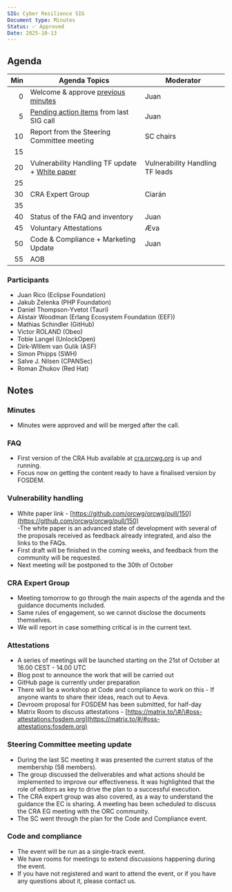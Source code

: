 ```yaml
---
SIG: Cyber Resilience SIG
Document type: Minutes
Status: ✅ Approved
Date: 2025-10-13
---
```


##  Agenda


| Min | Agenda Topics | Moderator |
| --: | ----- | --- |
|   0 | Welcome & approve [previous minutes](https://github.com/orcwg/orcwg/pull/188) | Juan |
|   5 | [Pending action items](#pending-action-items) from last SIG call |  Juan |
|  10 | Report from the Steering Committee meeting | SC chairs |
|  15 | 
|  20 | Vulnerability Handling TF update +  [White paper](https://github.com/orcwg/orcwg/pull/150)  | Vulnerability Handling TF leads |
|  25 | 
|  30 | CRA Expert Group | Ciarán |
|  35 | 
|  40 | Status of the FAQ and inventory | Juan |
|  45 | Voluntary Attestations | Æva| 
|  50 | Code & Compliance + Marketing Update | Juan |
|  55 | AOB | |

### Participants

- Juan Rico (Eclipse Foundation)  
- Jakub Zelenka (PHP Foundation)  
- Daniel Thompson-Yvetot (Tauri)  
- Alistair Woodman (Erlang Ecosystem Foundation (EEF))  
- Mathias Schindler (GitHub)  
- Victor ROLAND (Obeo)  
- Tobie Langel (UnlockOpen)  
- Dirk-WIllem van Gulik (ASF)  
- Simon Phipps (SWH)  
- Salve J. Nilsen (CPANSec)  
- Roman Zhukov (Red Hat)

## Notes

### Minutes

- Minutes were approved and will be merged after the call.

### FAQ

- First version of the CRA Hub available at [cra.orcwg.org](http://cra.orcwg.org) is up and running.  
- Focus now on getting the content ready to have a finalised version by FOSDEM.

### Vulnerability handling

- White paper link \- [https://github.com/orcwg/orcwg/pull/150](https://github.com/orcwg/orcwg/pull/150)   
-The white paper is an advanced state of development with several of the proposals received as feedback already integrated, and also the links to the FAQs.  
- First draft will be finished in the coming weeks, and feedback from the community will be requested.  
- Next meeting will be postponed to the 30th of October  

### CRA Expert Group

- Meeting tomorrow to go through the main aspects of the agenda and the guidance documents included.
- Same rules of engagement, so we cannot disclose the documents themselves.
- We will report in case something critical is in the current text.  


### Attestations 

- A series of meetings will be launched starting on the 21st of October at 16.00 CEST - 14.00 UTC
- Blog post to announce the work that will be carried out
- GitHub page is currently under preparation
- There will be a workshop at Code and compliance to work on this - If anyone wants to share their ideas, reach out to Aeva.
- Devroom proposal for FOSDEM has been submitted, for half-day  
- Matrix Room to discuss attestations \- [https://matrix.to/\#/\#oss-attestations:fosdem.org](https://matrix.to/#/#oss-attestations:fosdem.org)    


### Steering Committee meeting update

- During the last SC meeting it was presented the current status of the membership (58 members).  
- The group discussed the deliverables and what actions should be implemented to improve our effectiveness. It was highlighted that the role of editors as key to drive the plan to a successful execution.  
- The CRA expert group was also covered, as a way to understand the guidance the EC is sharing. A meeting has been scheduled to discuss the CRA EG meeting with the ORC community.  
- The SC went through the plan for the Code and Compliance event.

### Code and compliance

- The event will be run as a single-track event.  
- We have rooms for meetings to extend discussions happening during the event.  
- If you have not registered and want to attend the event, or if you have any questions about it, please contact us.

